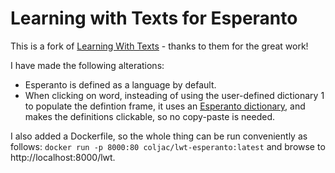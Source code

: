 # Learning with Texts for Esperanto
This is a fork of [Learning With Texts](https://lwt.sourceforge.net/) - thanks to them for the great work!

I have made the following alterations:
- Esperanto is defined as a language by default.
- When clicking on word, insteading of using the user-defined dictionary 1 to populate the defintion frame, it uses an [Esperanto dictionary](https://github.com/coljac/kindle_eo_eng), and makes the definitions clickable, so no copy-paste is needed.

I also added a Dockerfile, so the whole thing can be run conveniently as follows:
`docker run -p 8000:80 coljac/lwt-esperanto:latest` and browse to http://localhost:8000/lwt.


